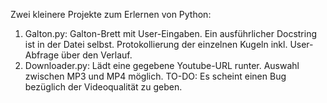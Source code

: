 Zwei kleinere Projekte zum Erlernen von Python:
1. Galton.py:
  Galton-Brett mit User-Eingaben. Ein ausführlicher Docstring ist in der Datei selbst. Protokollierung der einzelnen Kugeln inkl. User-Abfrage über den Verlauf.
2. Downloader.py:
   Lädt eine gegebene Youtube-URL runter. Auswahl zwischen MP3 und MP4 möglich. TO-DO: Es scheint einen Bug bezüglich der Videoqualität zu geben.
